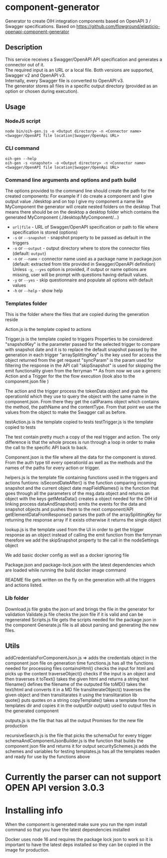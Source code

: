 # component-generator
Generator to create OIH integration components based on OpenAPI 3 / Swagger specifications. Based on https://github.com/flowground/elasticio-openapi-component-generator

## Description

This service receives a Swagger/OpenAPI API specification and generates a connector out of it.\
The required input is an URL or a local file. Both versions are supported, Swagger v2 and
OpenAPI v3.\
Internally, every Swagger file is converted to OpenAPI v3.\
The generator stores all files in a specific output directory (provided as an option or chosen during execution).

## Usage

### NodeJS script
```shell
node bin/oih-gen.js -o <Output directory> -n <Connector name> <Swagger/OpenAPI file location|Swagger/OpenApi URL> 
```
### CLI command
```shell
oih-gen --help
oih-gen -s <snapshot> -o <Output directory> -n <Connector name> <Swagger/OpenAPI file location|Swagger/OpenApi URL> 
```
### Command line arguments and options and path build
The options provided to the command line should create the path for the created components:
For example if I do create a component and I give output value ./desktop and on top I give my component a name like MyComponent the generator will create nested folders on the desktop
That means there should be on the desktop a desktop folder which contains the generated MyComponent (./desktop/MyComponent/...)

- `url|file` - URL of Swagger/OpenAPI specification or path to file where specification is stored
(options)
- `-s` or `--snapshot` - snapshot property to be passed as default in the triggers
- `-o` or `--output` - output directory where to store the connector files (default: `output`)
- `-n` or `--name` - connector name used as a package name in package.json (default: extracted from title provided in Swagger/OpenAPI definition)\
Unless `-y`, `--yes` option is provided, if output or name options are missing, user will be prompt with questions having default values.
- `-y` or `--yes` - skip questionnaire and populate all options with default values
- `-h` or `--help` - show help

### Templates folder

This is the folder where the files that are copied during the generation reside

Action.js is the template copied to actions

Trigger.js is the template copied to triggers
    Properties to be considered:
        "snapshotKey" is the parameter passed for the selected trigger to compare with snapshot date and it is to replace the default snapshot passed by the generation in each trigger
        "arraySplittingKey" is the key used for access the object returned from the get request
        "syncParam" is the param used for filtering the response in the API call
        "skipSnapshot" is used for skipping the emit functionality given from the ferryman
** As from now we use a generic Action and a Trigger for the the flow execution (look also to the component.json file )

The action and the trigger process the tokenData object and grab the operationId which they use to query the object with the same name in the component.json. From there they get the callParams object which contains the method, the pathName and the contentType. From that point we use the values from the object to make the Swagger call as before.

testAction.js is the template copied to tests
testTrigger.js is the template copied to tests

The test contain pretty much a copy of the real trigger and action. The only difference is that the whole proces is run through a loop in order to make the call to the specific API back to back.

Component.json is the file where all the data for the component is stored. From the auth type till every operationId as well as the methods and the names of the paths for every action or trigger. 


helpers.js is the template file containing functions used in the triggers and actions
    funtions:
        isSecondDateAfter() is the function comparing incoming snapshot and the current object date
        mapFieldNames() is the function that goes through all the parameters of the msg.data object and returns an object with the keys
        getMetaData() creates a object needed for the OIH id linking process
        dataAndSnapshot() emits the events for the data and snapshot objects and pushes them to the next component/API
        getElementDataFromResponse() parses the path of the arraySplittingKey for returning the response array if it exists otherwise it returns the single object

lookup.js is the template used from the UI in order to get the trigger response as an object instead of calling the emit function from the ferryman therefore we add the skipSnapshot property to the call in the nodeSettings object

We add basic docker config as well as a docker ignoring file

Package.json and package-lock.json with the latest dependencies which are loaded while running the build docker image command

README file gets written on the fly on the generation with all the triggers and actions listed.

### Lib folder

Download.js file grabs the json url and brings the file in the generator for validation
Validate.js file checks the json file if it is valid and can be regenerated
Scripts.js file gets the scripts needed for the package json in the component
Generate.js file is all about parsing and generating the new files. 

## Utils

 addCredentialsForComponentJson.js => adds the credentials object in the component json file on generation time
 functions.js has all the functions needed for processing files 
    containsHtml() checks the input for html and picks up the content
    traverseObject() checks if the input is an object and then traverses it 
    toText() takes the given html and returns a string text
    filename() defines the filename of the outputed file
    toMD() takes the text/html and converts it in a MD file
    transliterateObject() traverses the given object and then translitarates it using the translitaration lib  
    quote() puts quotes on a string 
    copyTemplate() takes a template from the templates dir and copies it in the outputDir
    output() used to output files in the generated component

 outputs.js is the file that has all the output Promises for the new file production

 recursiveSearch.js is the file that picks the schemaOut for every trigger
 schemaAndComponentJsonBuilder.js is the function that builds the component json file and returns it for output
 securitySchemes.js adds the schemes and variables for testing
 templates.js has all the templates readen and ready for use by the functions above

# Currently the parser can not support OPEN API version 3.0.3

# Installing info

When the component is generated make sure you run the npm install command so that you have the latest dependencies installed

Docker uses node 16 and requires the package lock json to work so it is important to have the latest deps installed so they can be copied in the image for production.




<!-- #### Install npm package

##### Install package and require module to use it as a library
```shell
npm install -g oih-openapi-component-generation
```

```
require('oih-openapi-component-generation').eioGen();

const {download, validate, generate} = require('oih-openapi-component-generation');
``` -->

<!-- ##### Install globally to use it as a CLI
```shell
npm install -g oih-openapi-component-generation
oih-gen -h
``` -->